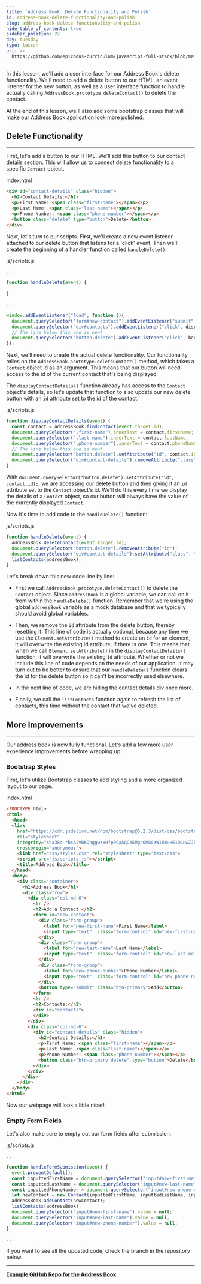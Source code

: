 ```yaml
---
title: 'Address Book: Delete Functionality and Polish'
id: address-book-delete-functionality-and-polish
slug: address-book-delete-functionality-and-polish
hide_table_of_contents: true
sidebar_position: 22
day: tuesday
type: lesson
url: >-
  https://github.com/epicodus-curriculum/javascript-full-stack/blob/main/1f_address_book_delete_functionality_and_polish.md
---
```


In this lesson, we'll add a user interface for our Address Book's delete functionality. We'll need to add a delete button to our HTML, an event listener for the new button, as well as a user interface function to handle actually calling `AddressBook.prototype.deleteContact()` to delete the contact.

At the end of this lesson, we'll also add some bootstrap classes that will make our Address Book application look more polished.

## Delete Functionality
---

First, let's add a button to our HTML. We'll add this button to our contact details section. This will allow us to connect delete functionality to a specific `Contact` object.

<div class="filename">index.html</div>

```html
<div id="contact-details" class="hidden">
  <h2>Contact Details:</h2>
  <p>First Name: <span class="first-name"></span></p>
  <p>Last Name: <span class="last-name"></span></p>
  <p>Phone Number: <span class="phone-number"></span></p>
  <button class="delete" type="button">Delete</button>
</div>
```

Next, let's turn to our scripts. First, we'll create a new event listener attached to our delete button that listens for a 'click' event. Then we'll create the beginning of a handler function called `handleDelete()`.

<div class="filename">js/scripts.js</div>

```js
...

function handleDelete(event) {
  
}

...

window.addEventListener("load", function (){
  document.querySelector("form#new-contact").addEventListener("submit", handleFormSubmission);
  document.querySelector("div#contacts").addEventListener("click", displayContactDetails);
  // The line below this one is new!
  document.querySelector("button.delete").addEventListener("click", handleDelete);
});
```

Next, we'll need to create the actual delete functionality. Our functionality relies on the `AddressBook.prototype.deleteContact()` method, which takes a `Contact` object id as an argument. This means that our button will need access to the id of the current contact that's being displayed. 

The `displayContactDetails()` function already has access to the `Contact` object's details, so let's update that function to also update our new delete button with an `id` attribute set to the id of the contact.

<div class="filename">js/scripts.js</div>

```js
function displayContactDetails(event) {
  const contact = addressBook.findContact(event.target.id);
  document.querySelector(".first-name").innerText = contact.firstName;
  document.querySelector(".last-name").innerText = contact.lastName;
  document.querySelector(".phone-number").innerText = contact.phoneNumber;
  // The line below this one is new!
  document.querySelector("button.delete").setAttribute("id", contact.id);
  document.querySelector("div#contact-details").removeAttribute("class");
}
```

With `document.querySelector("button.delete").setAttribute("id", contact.id);`, we are accessing our delete button and then giving it an `id` attribute set to the `Contact` object's id. We'll do this every time we display the details of a `Contact` object, so our button will always have the value of the currently displayed `Contact`.

Now it's time to add code to the `handleDelete()` function:

<div class="filename">js/scripts.js</div>

```js
function handleDelete(event) {
  addressBook.deleteContact(event.target.id);
  document.querySelector("button.delete").removeAttribute("id");
  document.querySelector("div#contact-details").setAttribute("class", "hidden");
  listContacts(addressBook);
}
```

Let's break down this new code line by line:

* First we call `AddressBook.prototype.deleteContact()` to delete the `Contact` object. Since `addressBook` is a global variable, we can call on it from within the `handleDelete()` function. Remember that we're using the global `addressBook` variable as a mock database and that we typically should avoid global variables.

* Then, we remove the `id` attribute from the delete button, thereby resetting it. This line of code is actually optional, because any time we use the `Element.setAttribute()` method to create an `id` for an element, it will overwrite the existing id attribute, if there is one. This means that when we call `Element.setAttribute()` in the `displayContactDetails()` function, it will overwrite the existing `id` attribute. Whether or not we include this line of code depends on  the needs of our application. It may turn out to be better to ensure that our `handleDelete()` function clears the id for the delete button so it can't be incorrectly used elsewhere.

* In the next line of code, we are hiding the contact details div once more.

* Finally, we call the `listContacts` function again to refresh the list of contacts, this time without the contact that we've deleted.

## More Improvements
---

Our address book is now fully functional. Let's add a few more user experience improvements before wrapping up.

### Bootstrap Styles

First, let's utilize Bootstrap classes to add styling and a more organized layout to our page.

<div class="filename">index.html</div>

```html
<!DOCTYPE html>
<html>
  <head>
  <link 
    href="https://cdn.jsdelivr.net/npm/bootstrap@5.2.3/dist/css/bootstrap.min.css" 
    rel="stylesheet" 
    integrity="sha384-rbsA2VBKQhggwzxH7pPCaAqO46MgnOM80zW1RWuH61DGLwZJEdK2Kadq2F9CUG65" 
    crossorigin="anonymous">
    <link href="css/styles.css" rel="stylesheet" type="text/css">
    <script src="js/scripts.js"></script>
    <title>Address Book</title>
  </head>
  <body>
    <div class="container">
      <h1>Address Book</h1>
      <div class="row">
        <div class="col-md-6">
          <hr />
          <h2>Add a Contact:</h2>
          <form id="new-contact">
            <div class="form-group">
              <label for="new-first-name">First Name</label>
              <input type="text"  class="form-control" id="new-first-name" name="new-first-name">
            </div>
            <div class="form-group">
              <label for="new-last-name">Last Name</label>
              <input type="text"  class="form-control" id="new-last-name" name="new-last-name">
            </div>
            <div class="form-group">
              <label for="new-phone-number">Phone Number</label>
              <input type="text"  class="form-control" id="new-phone-number" name="new-phone-number">
            </div>
            <button type="submit" class="btn-primary">Add</button>
          </form>
          <hr />
          <h2>Contacts:</h2>
          <div id="contacts">
          </div>
        </div>
        <div class="col-md-6">
          <div id="contact-details" class="hidden">
            <h2>Contact Details:</h2>
            <p>First Name: <span class="first-name"></span></p>
            <p>Last Name: <span class="last-name"></span></p>
            <p>Phone Number: <span class="phone-number"></span></p>
            <button class="btn-primary delete" type="button">Delete</button>
          </div>
        </div>
      </div>
    </div>
  </body>
</html>
```

Now our webpage will look a little nicer!

### Empty Form Fields

Let's also make sure to empty out our form fields after submission:

<div class="filename">js/scripts.js</div>

```javascript
...

function handleFormSubmission(event) {
  event.preventDefault();
  const inputtedFirstName = document.querySelector("input#new-first-name").value;
  const inputtedLastName = document.querySelector("input#new-last-name").value;
  const inputtedPhoneNumber = document.querySelector("input#new-phone-number").value;
  let newContact = new Contact(inputtedFirstName, inputtedLastName, inputtedPhoneNumber);
  addressBook.addContact(newContact);
  listContacts(addressBook);
  document.querySelector("input#new-first-name").value = null;
  document.querySelector("input#new-last-name").value = null;
  document.querySelector("input#new-phone-number").value = null;
}

...
```

If you want to see all the updated code, check the branch in the repository below.

---

**[<i class="glyphicon glyphicon-folder-open"></i>  Example GitHub Repo for the Address Book](https://github.com/epicodus-lessons/oop-address-book-v2/tree/8_adding_delete_functionality_and_polish)**
